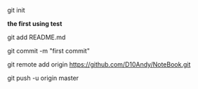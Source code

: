 

git init

**the first using test**

git add README.md

git commit -m "first commit"

git remote add origin https://github.com/D10Andy/NoteBook.git

git push -u origin master